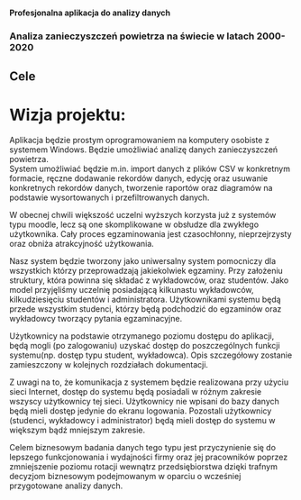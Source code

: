 #### Profesjonalna aplikacja do analizy danych  
### Analiza zanieczyszczeń powietrza na świecie w latach 2000-2020  
## Cele
# Wizja projektu:  
Aplikacja będzie prostym oprogramowaniem na komputery osobiste z systemem Windows. Będzie umożliwiać analizę danych zanieczyszczeń powietrza.  
System umożliwiać będzie m.in. import danych z plików CSV w konkretnym formacie, ręczne dodawanie rekordów danych, edycję oraz usuwanie konkretnych rekordów danych,
tworzenie raportów oraz diagramów na podstawie wysortowanych i przefiltrowanych danych.

W obecnej chwili większość uczelni wyższych korzysta już z systemów typu moodle, lecz są one skomplikowane w obsłudze dla zwykłego użytkownika. Cały proces egzaminowania jest czasochłonny, nieprzejrzysty oraz obniża atrakcyjność użytkowania.

Nasz system będzie tworzony jako uniwersalny system pomocniczy dla wszystkich którzy przeprowadzają jakiekolwiek egzaminy. Przy założeniu struktury, która powinna się składać z wykładowców, oraz studentów. Jako model przyjęliśmy uczelnię posiadającą kilkunastu wykładowców, kilkudziesięciu studentów i administratora. Użytkownikami systemu będą przede wszystkim studenci, którzy będą podchodzić do egzaminów oraz wykładowcy tworzący pytania egzaminacyjne.

Użytkownicy na podstawie otrzymanego poziomu dostępu do aplikacji, będą mogli (po zalogowaniu) uzyskać dostęp do poszczególnych funkcji systemu(np. dostęp typu student, wykładowca). Opis szczegółowy zostanie zamieszczony w kolejnych rozdziałach dokumentacji.

Z uwagi na to, że komunikacja z systemem będzie realizowana przy użyciu sieci Internet, dostęp do systemu będą posiadali w różnym zakresie wszyscy użytkownicy tej sieci. Użytkownicy nie wpisani do bazy danych będą mieli dostęp jedynie do ekranu logowania. Pozostali użytkownicy (studenci, wykładowcy i administrator) będą mieli dostęp do systemu w większym bądź mniejszym zakresie.

Celem biznesowym badania danych tego typu jest przyczynienie się do lepszego funkcjonowania i wydajności firmy oraz
jej pracowników poprzez zmniejszenie poziomu rotacji wewnątrz przedsiębiorstwa dzięki trafnym decyzjom biznesowym podejmowanym w oparciu
o wcześniej przygotowane analizy danych.

